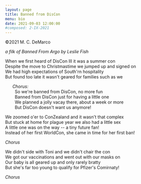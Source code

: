 ```yaml
---
layout: page
title: Banned from DisCon
menu: bio
date: 2021-09-03 12:00:00
#composed: 2-IX-2021
---
```

&copy;2021 M. C. DeMarco

*a filk of Banned From Argo by Leslie Fish*

When we first heard of DisCon III it was a summer con  
Despite the move to Christmastime we jumped up and signed on  
We had high expectations of South'rn hospitality  
But found too late it wasn't geared for families such as we  

      *Chorus:*  
        So we're banned from DisCon, no more fun  
        Banned from DisCon just for having a little one  
        We planned a jolly vacay there, about a week or more  
        But DisCon doesn't want us anymore!  

We zoomed o'er to ConZealand and it wasn't that complex  
But stuck at home for plague year we also had a little sex  
A little one was on the way -- a tiny future fan!  
Instead of her first WorldCon, she came in time for her first ban!  

*Chorus*

We didn't side with Toni and we didn't chair the con  
We got our vaccinations and went out with our masks on  
Our baby is all geared up and only rarely bratty  
But she's far too young to qualify for Pfizer's Comirnaty!  

*Chorus*
